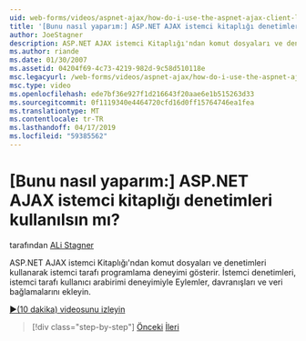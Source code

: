 ```yaml
---
uid: web-forms/videos/aspnet-ajax/how-do-i-use-the-aspnet-ajax-client-library-controls
title: '[Bunu nasıl yaparım:] ASP.NET AJAX istemci kitaplığı denetimleri kullanılsın mı? | Microsoft Docs'
author: JoeStagner
description: ASP.NET AJAX istemci Kitaplığı'ndan komut dosyaları ve denetimleri kullanarak istemci tarafı programlama deneyimi gösterir. Eylemler, behavio istemci denetimleri Ekle...
ms.author: riande
ms.date: 01/30/2007
ms.assetid: 04204f69-4c73-4219-982d-9c58d510118e
msc.legacyurl: /web-forms/videos/aspnet-ajax/how-do-i-use-the-aspnet-ajax-client-library-controls
msc.type: video
ms.openlocfilehash: ede7bf36e927f1d216643f20aae6e1b515263d33
ms.sourcegitcommit: 0f1119340e4464720cfd16d0ff15764746ea1fea
ms.translationtype: MT
ms.contentlocale: tr-TR
ms.lasthandoff: 04/17/2019
ms.locfileid: "59385562"
---
```

# <a name="how-do-i-use-the-aspnet-ajax-client-library-controls"></a>[Bunu nasıl yaparım:] ASP.NET AJAX istemci kitaplığı denetimleri kullanılsın mı?

tarafından [ALi Stagner](https://github.com/JoeStagner)

ASP.NET AJAX istemci Kitaplığı'ndan komut dosyaları ve denetimleri kullanarak istemci tarafı programlama deneyimi gösterir. İstemci denetimleri, istemci tarafı kullanıcı arabirimi deneyimiyle Eylemler, davranışları ve veri bağlamalarını ekleyin.

[&#9654;(10 dakika) videosunu izleyin](https://channel9.msdn.com/Blogs/ASP-NET-Site-Videos/how-do-i-use-the-aspnet-ajax-client-library-controls)

> [!div class="step-by-step"]
> [Önceki](how-do-i-aspnet-ajax-enable-an-existing-web-service.md)
> [İleri](how-do-i-use-an-aspnet-ajax-scriptmanagerproxy.md)

